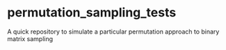 # permutation_sampling_tests
A quick repository to simulate a particular permutation approach to binary matrix sampling
